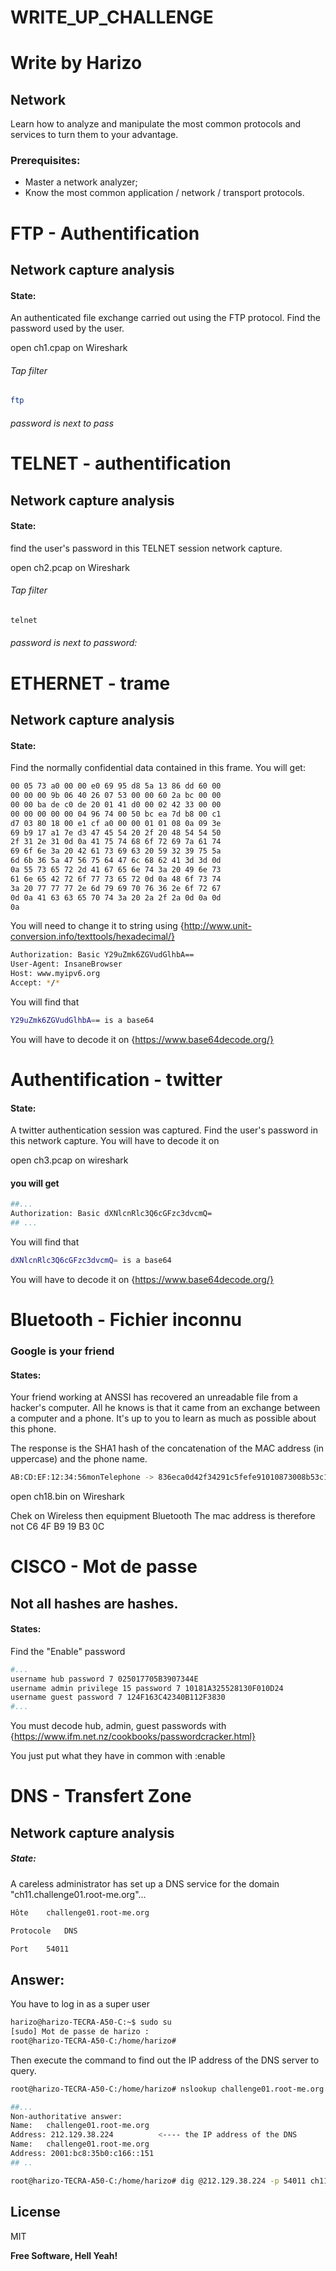 # WRITE_UP_CHALLENGE 
# Write by Harizo
## Network
Learn how to analyze and manipulate the most common protocols and services to turn them to your advantage.

### Prerequisites:
- Master a network analyzer;
- Know the most common application / network / transport protocols.

# FTP - Authentification
## Network capture analysis

#### State:
An authenticated file exchange carried out using the FTP protocol. Find the password used by the user.

open ch1.cpap on Wireshark

###### Tap filter
```sh
ftp
```
###### password is next to pass

# TELNET - authentification
## Network capture analysis
#### State: 
find the user's password in this TELNET session network capture.

open ch2.pcap on Wireshark

###### Tap filter
```sh
telnet
```
###### password is next to password:

# ETHERNET - trame
## Network capture analysis
#### State: 
Find the normally confidential data contained in this frame.
You will get:
```sh
00 05 73 a0 00 00 e0 69 95 d8 5a 13 86 dd 60 00
00 00 00 9b 06 40 26 07 53 00 00 60 2a bc 00 00
00 00 ba de c0 de 20 01 41 d0 00 02 42 33 00 00
00 00 00 00 00 04 96 74 00 50 bc ea 7d b8 00 c1
d7 03 80 18 00 e1 cf a0 00 00 01 01 08 0a 09 3e
69 b9 17 a1 7e d3 47 45 54 20 2f 20 48 54 54 50
2f 31 2e 31 0d 0a 41 75 74 68 6f 72 69 7a 61 74
69 6f 6e 3a 20 42 61 73 69 63 20 59 32 39 75 5a
6d 6b 36 5a 47 56 75 64 47 6c 68 62 41 3d 3d 0d
0a 55 73 65 72 2d 41 67 65 6e 74 3a 20 49 6e 73
61 6e 65 42 72 6f 77 73 65 72 0d 0a 48 6f 73 74
3a 20 77 77 77 2e 6d 79 69 70 76 36 2e 6f 72 67
0d 0a 41 63 63 65 70 74 3a 20 2a 2f 2a 0d 0a 0d
0a
```
You will need to change it to string using {http://www.unit-conversion.info/texttools/hexadecimal/}


```sh   
Authorization: Basic Y29uZmk6ZGVudGlhbA==
User-Agent: InsaneBrowser
Host: www.myipv6.org
Accept: */*

```
You will find that 
``` sh
Y29uZmk6ZGVudGlhbA== is a base64
```
You will have to decode it on {https://www.base64decode.org/}

# Authentification - twitter
#### State: 
A twitter authentication session was captured. Find the user's password in this network capture. You will have to decode it on

open ch3.pcap on wireshark

#### you will get
``` sh 
##...
Authorization: Basic dXNlcnRlc3Q6cGFzc3dvcmQ=
## ...
```
You will find that 
``` sh
dXNlcnRlc3Q6cGFzc3dvcmQ= is a base64
```
You will have to decode it on {https://www.base64decode.org/}


# Bluetooth - Fichier inconnu
### Google is your friend
#### States:
Your friend working at ANSSI has recovered an unreadable file from a hacker's computer. All he knows is that it came from an exchange between a computer and a phone. It's up to you to learn as much as possible about this phone.

The response is the SHA1 hash of the concatenation of the MAC address (in uppercase) and the phone name.
 ``` sh
 AB:CD:EF:12:34:56monTelephone -> 836eca0d42f34291c5fefe91010873008b53c129
 ```
 open ch18.bin on Wireshark
 
 Chek on Wireless then equipment Bluetooth
 The mac address is therefore not C6 4F B9 19 B3 0C
 
# CISCO  - Mot de passe
## Not all hashes are hashes.
#### States:
Find the "Enable" password

```sh
#...
username hub password 7 025017705B3907344E 
username admin privilege 15 password 7 10181A325528130F010D24
username guest password 7 124F163C42340B112F3830
#...
```
You must decode hub, admin, guest passwords with {https://www.ifm.net.nz/cookbooks/passwordcracker.html}

You just put what they have in common with :enable


 
# DNS - Transfert Zone
## Network capture analysis
##### State:
A careless administrator has set up a DNS service for the domain "ch11.challenge01.root-me.org"...
```sh
Hôte	challenge01.root-me.org
```
```sh
Protocole	DNS
```
```sh
Port	54011
```

## Answer:
You have to log in as a super user

```sh
harizo@harizo-TECRA-A50-C:~$ sudo su
[sudo] Mot de passe de harizo : 
root@harizo-TECRA-A50-C:/home/harizo# 
```
Then execute the command to find out the IP address of the DNS server to query.

```sh
root@harizo-TECRA-A50-C:/home/harizo# nslookup challenge01.root-me.org
```
```sh
##...
Non-authoritative answer:
Name:	challenge01.root-me.org
Address: 212.129.38.224          <---- the IP address of the DNS
Name:	challenge01.root-me.org
Address: 2001:bc8:35b0:c166::151
## ..
```

```sh
root@harizo-TECRA-A50-C:/home/harizo# dig @212.129.38.224 -p 54011 ch11.challenge01.root-me.org txt
```



## License

MIT

**Free Software, Hell Yeah!**

[//]: # (These are reference links used in the body of this note and get stripped out when the markdown processor does its job. There is no need to format nicely because it shouldn't be seen. Thanks SO - http://stackoverflow.com/questions/4823468/store-comments-in-markdown-syntax)

   [dill]: <https://github.com/joemccann/dillinger>
   [git-repo-url]: <https://github.com/joemccann/dillinger.git>
   [john gruber]: <http://daringfireball.net>
   [df1]: <http://daringfireball.net/projects/markdown/>
   [markdown-it]: <https://github.com/markdown-it/markdown-it>
   [Ace Editor]: <http://ace.ajax.org>
   [node.js]: <http://nodejs.org>
   [Twitter Bootstrap]: <http://twitter.github.com/bootstrap/>
   [jQuery]: <http://jquery.com>
   [@tjholowaychuk]: <http://twitter.com/tjholowaychuk>
   [express]: <http://expressjs.com>
   [AngularJS]: <http://angularjs.org>
   [Gulp]: <http://gulpjs.com>

   [PlDb]: <https://github.com/joemccann/dillinger/tree/master/plugins/dropbox/README.md>
   [PlGh]: <https://github.com/joemccann/dillinger/tree/master/plugins/github/README.md>
   [PlGd]: <https://github.com/joemccann/dillinger/tree/master/plugins/googledrive/README.md>
   [PlOd]: <https://github.com/joemccann/dillinger/tree/master/plugins/onedrive/README.md>
   [PlMe]: <https://github.com/joemccann/dillinger/tree/master/plugins/medium/README.md>
   [PlGa]: <https://github.com/RahulHP/dillinger/blob/master/plugins/googleanalytics/README.md>
